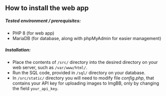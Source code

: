 ## How to install the web app

#####  Tested environment / prerequisites:
- PHP 8 (for web app)
- MariaDB (for database, along with phpMyAdmin for easier management)

##### Installation:

- Place the contents of ```/src/``` directory into the desired directory on your web server, such as ```/var/www/html/```.
- Run the SQL code, provided in ```/sql/``` directory on your database.
- In ```/src/static/``` directory you will need to modify file _config.php_, that contains your API key for uploading images to ImgBB, only by changing the field ```your_api_key```.

